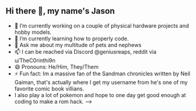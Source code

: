 ## Hi there 👋, my name's Jason

- 🔭 I’m currently working on a couple of physical hardware projects and hobby models.
- 🌱 I’m currently learning how to properly code.
- 💬 Ask me about my multitude of pets and nephews
- 📫 I can be reached via Discord @geniusreaps, reddit via u/TheC0rinthi9n
- 😄 Pronouns: He/Him, They/Them
- ⚡ Fun fact: Im a massive fan of the Sandman chronicles written by Neil Gaiman, that's actually where I get my username from he's one of my favorite comic book villians.
- I also play a lot of pokemon and hope to one day get good enough at coding to make a rom hack.
-->
